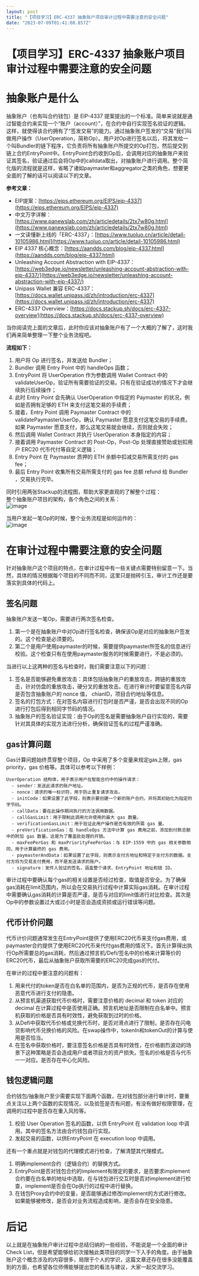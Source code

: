 ```yaml
---
layout: post
title: "【项目学习】ERC-4337 抽象账户项目审计过程中需要注意的安全问题"
date: "2023-07-09T01:41:08.857Z"
---
```

【项目学习】ERC-4337 抽象账户项目审计过程中需要注意的安全问题
===================================

抽象账户是什么
=======

抽象账户（也有叫合约钱包）是 EIP-4337 提案提出的一个标准。简单来说就是通过智能合约来实现一个“账户（account）”，在合约中自行实现签名验证的逻辑。这样，就使得该合约拥有了“签发交易”的能力。通过抽象账户签发的“交易”我们叫做用户操作（UserOperation，简称Op）。用户对Op进行签名以后，将其发给一个叫Bundler的链下程序，它负责将所有抽象账户所提交的Op打包，然后提交到链上合约EntryPoint中。EntryPoint合约收到Op后，会调用对应的抽象账户来验证其签名，验证通过后会将Op中的calldata取出，对抽象账户进行调用。整个简化版的流程就是这样，省略了诸如paymaster和aggregator之类的角色，想要更全面的了解的话可以阅读以下的文章。

**参考文章：**

*   EIP提案：[https://eips.ethereum.org/EIPS/eip-4337](https://eips.ethereum.org/EIPS/eip-4337)
*   中文万字详解：[https://www.panewslab.com/zh/articledetails/2tx7w80g.html](https://www.panewslab.com/zh/articledetails/2tx7w80g.html)
*   一文读懂新上线的「ERC-4337」：[https://www.tuoluo.cn/article/detail-10105986.html](https://www.tuoluo.cn/article/detail-10105986.html)
*   EIP 4337 核心概念：[https://aandds.com/blog/eip-4337.html](https://aandds.com/blog/eip-4337.html)
*   Unleashing Account Abstraction with EIP-4337：[https://web3edge.io/newsletter/unleashing-account-abstraction-with-eip-4337/](https://web3edge.io/newsletter/unleashing-account-abstraction-with-eip-4337/)
*   Unipass Wallet 兼容 ERC-4337：[https://docs.wallet.unipass.id/zh/introduction/erc-4337](https://docs.wallet.unipass.id/zh/introduction/erc-4337)
*   ERC-4337 Overview：[https://docs.stackup.sh/docs/erc-4337-overview](https://docs.stackup.sh/docs/erc-4337-overview)

当你阅读完上面的文章后，此时你应该对抽象账户有了一个大概的了解了，这时我们再来简单整理一下整个业务流程吧。

**流程如下：**

1.  用户将 Op 进行签名，并发送给 Bundler；
2.  Bundler 调用 Entry Point 中的 handleOps 函数；
3.  EntryPoint 将 UserOperation 作为参数调用 Wallet Contract 中的 validateUserOp，验证所有需要验证的交易。只有在验证成功的情况下才会继续执行后续操作；
4.  此时 Entry Point 会先确认 UserOperation 中指定的 Paymaster 的状况，例如是否拥有足够的 ETH 来支付这笔交易的手续费；
5.  接着，Entry Point 调用 Paymaster Contract 中的 validatePaymasterUserOp，确认 Paymaster 愿意支付这笔交易的手续费。如果 Paymaster 愿意支付，那么这笔交易就会继续，否则就会失败；
6.  然后调用 Wallet Contract 并执行 UserOperation 本身指定的内容；
7.  接着调用 Paymaster Contract 的 Post-Op，Post-Op 处理直接赞助或划扣用户 ERC20 代币代付等自定义逻辑；
8.  Entry Point 在 Paymaster 质押的 ETH 余额中扣减交易所需支付的 gas fee；
9.  最后 Entry Point 收集所有交易所需支付的 gas fee 总额 refund 给 Bundler ，交易执行完毕。

同时引用两张Stackup的流程图，帮助大家更直观的了解整个过程：  
整个抽象账户项目的架构，各个角色之间的关系：  
![image](https://img2023.cnblogs.com/blog/1483609/202307/1483609-20230708204718746-759007724.png)

当用户发起一笔Op的时候，整个业务流程是如何运作的：  
![image](https://img2023.cnblogs.com/blog/1483609/202307/1483609-20230708204735532-1329088347.png)

在审计过程中需要注意的安全问题
===============

针对抽象账户这个项目的特点，在审计过程中有一些关键点需要特别留意一下。当然，具体的情况根据每个项目的不同而不同，这里只是抛砖引玉，审计工作还是要落实到具体的代码上。

签名问题
----

抽象账户发送一笔Op，需要进行两次签名检查。

1.  第一个是在抽象账户中对Op进行签名检查，确保该Op是对应的抽象账户签发的。这个检查是必须要的。
2.  第二个是用户使用paymaster的时候，需要提供paymaster所签名的信息进行校验。这个检查只有在使用paymaster服务的时候需要进行，不是必须的。

当进行以上这两种的签名与检查时，我们需要注意以下的问题：

1.  签名是否能够避免重放攻击：具体包括抽象账户的重放攻击，跨链的重放攻击，针对仿盘的重放攻击，硬分叉的重放攻击。在进行审计时要留意签名内容是否包含抽象账户的 nonce 值， chianID，项目合约地址等信息。
2.  签名的打包方式：在对签名内容进行打包时是否严谨，是否会出现不同的Op进行打包后得到相同字节码的情况。
3.  抽象账户的签名验证实现：由于Op的签名是需要抽象账户自行实现的，需要针对其具体的实现方法进行分析，确保验证签名的过程严谨准确。

gas计算问题
-------

Gas计算问题始终贯穿整个项目，Op 中采用了多个变量来规定gas上限，gas priority，gas 价格等。具体可以参考以下样例：

    UserOperation 结构体，用于表示用户在智能合约中的操作请求：
      - sender：发送此请求的账户地址。
      - nonce：请求的唯一标识符，用于防止重复请求攻击。
      - initCode：如果设置了此字段，则表示要创建一个新的账户合约，并将其初始化为指定的字节码。
      - callData：要在此操作期间执行的方法调用数据。
      - callGasLimit：用于限制此调用允许使用的最大 gas 数量。
      - verificationGasLimit：用于验证此用户操作是否有效的所需 gas 量。
      - preVerificationGas：在 handleOps 方法中计算 gas 费用之前，添加到付款总额中的附加 gas 数量。这是为了覆盖批处理的开销。
      - maxFeePerGas 和 maxPriorityFeePerGas：与 EIP-1559 中的 gas 相关参数相同，用于计算最终的 gas 费用。
      - paymasterAndData：如果设置了此字段，则表示支付方地址和特定于支付方的数据。支付方将为交易支付费用，而不是发送请求的账户。
      - signature：发件人验证的签名，涵盖整个请求、EntryPoint 地址和链 ID。
    

审计过程中要确认每个gas的相关设置是否经过检查，取值是否安全。为了确保gas消耗在limit范围内，所以会在交易执行过程中计算实际gas消耗。在审计过程中需要确认gas消耗的计算是否严谨，是否与对应的limit值进行对比检查。其次是Op中的参数设置过大或过小时是否会造成资损或运行错误等问题。

代币计价问题
------

代币计价问题通常发生在EntryPoint提供了使用ERC20代币来支付gas费用，或paymaster合约提供了使用ERC20代币来代付gas费用的情况下。首先计算得出执行Op所需要总的gas消耗，然后通过预言机/Defi/签名中的价格来计算等价的ERC20代币，最后从抽象账户获取所需要的ERC20完成gas的代付。

在审计的过程中要注意的问题有：

1.  用来代付的token是否在白名单的范围内，是否为正规的代币，是否存在使用恶意代币进行支付的隐患。
2.  从预言机渠道获取代币价格时，需要注意价格的 decimal 和 token 对应的 decimal 在计算过程中是否使用正确。预言机地址是否限制在白名单中。预言机获取的价格是否具有时效性，避免获取到过时的价格。
3.  从Defi中获取代币价格或兑换代币时，是否对滑点进行了限制，是否存在闪电贷影响代币兑换价格的风险。在swap操作中，tokenIn和tokenOut的计算与使用是否恰当。
4.  在签名中获取价格时，要注意签名价格是否具有时效性，在价格剧烈波动的场景下这种策略是否会造成用户或者项目方的资产损失。签名的价格是否与代币一一对应。是否存在中心化风险。

钱包逻辑问题
------

合约钱包/抽象账户至少需要实现下面两个函数，在对钱包部分进行审计时，要重点关注以上两个函数的实现情况，以及验签是否有问题，有没有做好权限管理，在调用的过程中是否存在重入风险等。

1.  校验 User Operation 签名的函数，以供 EntryPoint 在 validation loop 中调用。其中的签名方法由合约钱包自行实现。
2.  发起交易的函数，以供EntryPoint 在 execution loop 中调用。

还有一个重点就是对钱包的代理模式进行检查，了解清楚其代理模式。

1.  明确implement合约（逻辑合约）的替换方式。
2.  EntryPoint是否对钱包合约的implement有限定的要求，是否要求implement合约要在白名单的地址中选取，在与钱包进行交互时是否对implement进行检查，implement是否会在Op执行的过程中进行替换。
3.  在钱包Proxy合约中的变量，是否能够通过修改implement的方式进行修改。如果能够被修改，是否会对业务流程造成影响，是否会存在安全隐患。

后记
==

以上就是在抽象账户审计过程中总结归纳的一些经验，不能说是一个全面的审计Check List，但是希望能够给初次接触此类项目的同学一下入手的角度。由于抽象账户这个概念涉及的内容很多，局限于个人的学识，这篇文章还存在很多没能覆盖到的方面，也希望各位师傅能够提出您的看法与建议，大家一起交流学习。